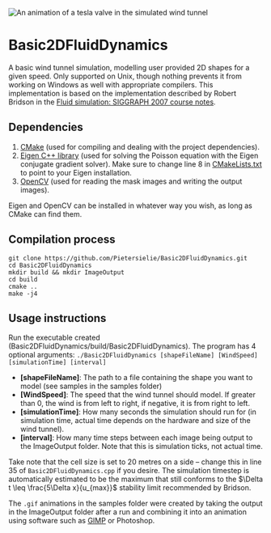 ![An animation of a tesla valve in the simulated wind tunnel](https://github.com/Pietersielie/Basic2DFluidDynamics/blob/main/samples/TVAColour.gif)
# Basic2DFluidDynamics
A basic wind tunnel simulation, modelling user provided 2D shapes for a given speed. Only supported on Unix, though nothing prevents it from working on Windows as well with appropriate compilers. This implementation is based on the implementation described by Robert Bridson in the [Fluid simulation: SIGGRAPH 2007 course notes](https://dl.acm.org/doi/pdf/10.1145/1281500.1281681).

## Dependencies
1. [CMake](https://cmake.org/) (used for compiling and dealing with the project dependencies).
2. [Eigen C++ library](https://eigen.tuxfamily.org/index.php?title=Main_Page) (used for solving the Poisson equation with the Eigen conjugate gradient solver). Make sure to change line 8 in [CMakeLists.txt](https://github.com/Pietersielie/Basic2DFluidDynamics/blob/main/CMakeLists.txt) to point to your Eigen installation.
3. [OpenCV](https://opencv.org/) (used for reading the mask images and writing the output images).

Eigen and OpenCV can be installed in whatever way you wish, as long as CMake can find them.

## Compilation process
```
git clone https://github.com/Pietersielie/Basic2DFluidDynamics.git
cd Basic2DFluidDynamics
mkdir build && mkdir ImageOutput
cd build
cmake ..
make -j4
```

## Usage instructions
Run the executable created (Basic2DFluidDynamics/build/Basic2DFluidDynamics).
The program has 4 optional arguments: `./Basic2DFluidDynamics [shapeFileName] [WindSpeed] [simulationTime] [interval]`

- **[shapeFileName]**: The path to a file containing the shape you want to model (see samples in the samples folder) 
- **[WindSpeed]**: The speed that the wind tunnel should model. If greater than 0, the wind is from left to right, if negative, it is from right to left.
- **[simulationTime]**: How many seconds the simulation should run for (in simulation time, actual time depends on the hardware and size of the wind tunnel).
- **[interval]**: How many time steps between each image being output to the ImageOutput folder. Note that this is simulation ticks, not actual time.

Take note that the cell size is set to 20 metres on a side – change this in line 35 of `Basic2DFluidDynamics.cpp` if you desire. The simulation timestep is automatically estimated to be the maximum that still conforms to the $\Delta t \leq \frac{5\Delta x}{u_{max}}$ stability limit recommended by Bridson.

The `.gif` animations in the samples folder were created by taking the output in the ImageOutput folder after a run and combining it into an animation using software such as [GIMP](https://www.gimp.org/) or Photoshop.

